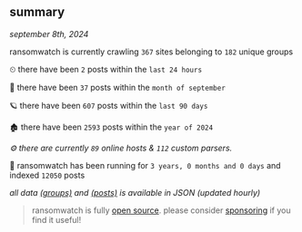 
## summary
_september 8th, 2024_

ransomwatch is currently crawling `367` sites belonging to `182` unique groups

⏲ there have been `2` posts within the `last 24 hours`

🦈 there have been `37` posts within the `month of september`

🪐 there have been `607` posts within the `last 90 days`

🏚 there have been `2593` posts within the `year of 2024`

_⚙️ there are currently `89` online hosts & `112` custom parsers._

🦕 ransomwatch has been running for `3 years, 0 months and 0 days` and indexed `12050` posts

_all data  [(groups)](http://ransomwhat.telemetry.ltd/groups) and [(posts)](http://ransomwhat.telemetry.ltd/posts) is available in JSON (updated hourly)_

> ransomwatch is fully [open source](https://github.com/joshhighet/ransomwatch#ransomwatch--). please consider [sponsoring](https://github.com/sponsors/joshhighet) if you find it useful!
